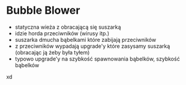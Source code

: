 # Bubble Blower

- statyczna wieża z obracającą się suszarką
- idzie horda przeciwników (wirusy itp.)
- suszarka dmucha bąbelkami które zabijają przeciwników
- z przeciwników wypadają upgrade'y które zasysamy suszarką (obracając ją żeby była tyłem)
- typowo upgrade'y na szybkość spawnowania bąbelków, szybkość bąbelków

xd
